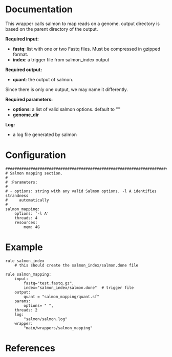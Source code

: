 # Documentation

This wrapper calls salmon to map reads on a genome.
output directory is based on the parent directory of the output.

**Required input:**

- **fastq**: list with one or two Fastq files. Must be compressed in gzipped format.
- **index**: a trigger file from salmon_index output

**Required output:**

- **quant**: the output of salmon.

Since there is only one output, we may name it differently.

**Required parameters:**

- **options**: a list of valid salmon options. default to ""
- **genome_dir** 

**Log:**

- a log file generated by salmon

# Configuration

    ##############################################################################
    # Salmon mapping section.
    #
    # :Parameters:
    #
    # - options: string with any valid Salmon options. -l A identifies strandness
    #     automatically
    #
    salmon_mapping:
        options: '-l A'
        threads: 4
        resources:
            mem: 4G


# Example

    rule salmon_index
        # this should create the salmon_index/salmon.done file

    rule salmon_mapping:
        input:
            fastq="test.fastq.gz",
            index="salmon_index/salmon.done"  # trigger file
        output:
            quant = "salmon_mapping/quant.sf"
        params:
            options= " ",
        threads: 2
        log:
            "salmon/salmon.log"
        wrapper:
            "main/wrappers/salmon_mapping"


# References

